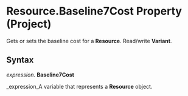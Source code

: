 
# Resource.Baseline7Cost Property (Project)

Gets or sets the baseline cost for a  **Resource**. Read/write  **Variant**.


## Syntax

 _expression_. **Baseline7Cost**

 _expression_A variable that represents a  **Resource** object.

